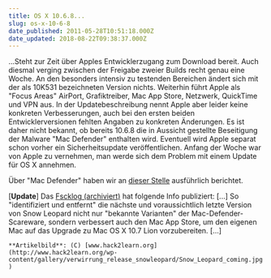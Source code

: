 ```yaml
---
title: OS X 10.6.8...
slug: os-x-10-6-8
date_published: 2011-05-28T10:51:18.000Z
date_updated: 2018-08-22T09:38:37.000Z
---
```


...Steht zur Zeit über Apples Entwicklerzugang zum Download bereit. Auch diesmal verging zwischen der Freigabe zweier Builds recht genau eine Woche. An den besonders intensiv zu testenden Bereichen ändert sich mit der als 10K531 bezeichneten Version nichts. Weiterhin führt Apple als "Focus Areas" AirPort, Grafiktreiber, Mac App Store, Netzwerk, QuickTime und VPN aus. In der Updatebeschreibung nennt Apple aber leider keine konkreten Verbesserungen, auch bei den ersten beiden Entwicklerversionen fehlten Angaben zu konkreten Änderungen. Es ist daher nicht bekannt, ob bereits 10.6.8 die in Aussicht gestellte Beseitigung der Malware "Mac Defender" enthalten wird. Eventuell wird Apple separat schon vorher ein Sicherheitsupdate veröffentlichen. Anfang der Woche war von Apple zu vernehmen, man werde sich dem Problem mit einem Update für OS X annehmen.

Über "Mac Defender" haben wir an [dieser Stelle](__GHOST_URL__/apple-entfernt-im-kommenden-update-die-scareware-mac-defender/) ausführlich berichtet.

[**Update**] Das [Fscklog (archiviert)](http://web.archive.org/web/20110531233209/http://www.fscklog.com:80/2011/05/mac-os-x-1068-mac-app-store-vorbereitung-f%C3%BCr-lion-upgrade.html) hat folgende Info publiziert: [...] So "identifiziert und entfernt" die nächste und voraussichtlich letzte Version von Snow Leopard nicht nur "bekannte Varianten" der Mac-Defender-Scareware, sondern verbessert auch den Mac App Store, um den eigenen Mac auf das Upgrade zu Mac OS X 10.7 Lion vorzubereiten. [...]

`**Artikelbild**: (C) [www.hack2learn.org](http://www.hack2learn.org/wp-content/gallery/verwirrung_release_snowleopard/Snow_Leopard_coming.jpg)`
